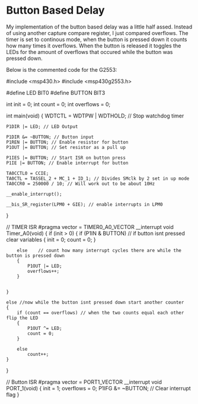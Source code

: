 # Button Based Delay
My implementation of the button based delay was a little half assed. Instead of using another capture compare register, I just compared overflows.
The timer is set to continous mode, when the button is pressed down it counts how many times it overflows.
When the button is released it toggles the LEDs for the amount of overflows that occured while the button was pressed down.

Below is the commented code for the G2553:

#include <msp430.h>
#include <msp430g2553.h>

#define LED     BIT0
#define BUTTON  BIT3

int init = 0;
int count = 0;
int overflows = 0;

int main(void)
{
    WDTCTL = WDTPW | WDTHOLD;   // Stop watchdog timer

    P1DIR |= LED; // LED Output

    P1DIR &= ~BUTTON; // Button input
    P1REN |= BUTTON; // Enable resistor for button
    P1OUT |= BUTTON; // Set resistor as a pull up

    P1IES |= BUTTON; // Start ISR on button press
    P1IE |= BUTTON; // Enable interrupt for button

    TA0CCTL0 = CCIE;
    TA0CTL = TASSEL_2 + MC_1 + ID_1; // Divides SMclk by 2 set in up mode
    TA0CCR0 = 250000 / 10; // Will work out to be about 10Hz

    __enable_interrupt();

    __bis_SR_register(LPM0 + GIE); // enable interrupts in LPM0

}

// TIMER ISR
#pragma vector = TIMER0_A0_VECTOR
__interrupt void Timer_A0(void)
{
    if (init > 0)
    {
        if (P1IN & BUTTON) // if button isnt pressed clear variables
        {
            init = 0;
            count = 0;
        }

        else    // count how many interrupt cycles there are while the button is pressed down
        {
            P1OUT |= LED;
            overflows++;
        }


    }

    else //now while the button isnt pressed down start another counter
    {
        if (count == overflows) // when the two counts equal each other flip the LED
        {
            P1OUT ^= LED;
            count = 0;
        }

        else
            count++;
    }
}

// Button ISR
#pragma vector = PORT1_VECTOR
__interrupt void PORT_1(void)
{
    init = 1;
    overflows = 0;
    P1IFG &= ~BUTTON; // Clear interrupt flag
}
